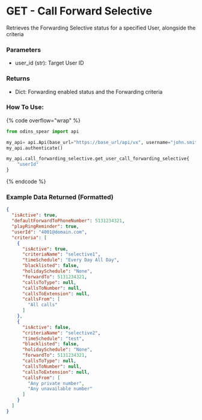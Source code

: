 # GET - Call Forward Selective

Retrieves the Forwarding Selective status for a specified User, alongside the criteria

### Parameters&#x20;

* user\_id (str): Target User ID

### Returns

* Dict: Forwarding enabled status and the Forwarding criteria

### How To Use:

{% code overflow="wrap" %}
```python
from odins_spear import api

my_api= api.Api(base_url="https://base_url/api/vx", username="john.smith", password="ODIN_INSTANCE_1")
my_api.authenticate()

my_api.call_forwarding_selective.get_user_call_forwarding_selective{
    "userId"
}

```
{% endcode %}

### Example Data Returned (Formatted)

```json
{
  "isActive": true,
  "defaultForwardToPhoneNumber": 5131234321,
  "playRingReminder": true,
  "userId": "4001@domain.com",
  "criteria": [
    {
      "isActive": true,
      "criteriaName": "selective1",
      "timeSchedule": "Every Day All Day",
      "blacklisted": false,
      "holidaySchedule": "None",
      "forwardTo": 5131234321,
      "callsToType": null,
      "callsToNumber": null,
      "callsToExtension": null,
      "callsFrom": [
        "All calls"
      ]
    },
    {
      "isActive": false,
      "criteriaName": "selective2",
      "timeSchedule": "test",
      "blacklisted": false,
      "holidaySchedule": "None",
      "forwardTo": 5131234321,
      "callsToType": null,
      "callsToNumber": null,
      "callsToExtension": null,
      "callsFrom": [
        "Any private number",
        "Any unavailable number"
      ]
    }
  ]
}

```
